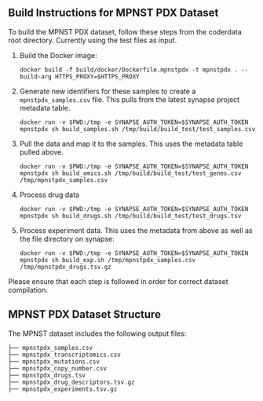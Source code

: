 ## Build Instructions for MPNST PDX Dataset

To build the MPNST PDX dataset, follow these steps from the coderdata root
directory. Currently using the test files as input. 

1. Build the Docker image:
   ```
   docker build -f build/docker/Dockerfile.mpnstpdx -t mpnstpdx . --build-arg HTTPS_PROXY=$HTTPS_PROXY
   ```

2. Generate new identifiers for these samples to create a
   `mpnstpdx_samples.csv` file. This pulls from the latest synapse
   project metadata table.
   ```
   docker run -v $PWD:/tmp -e SYNAPSE_AUTH_TOKEN=$SYNAPSE_AUTH_TOKEN mpnstpdx sh build_samples.sh /tmp/build/build_test/test_samples.csv
   ```

3. Pull the data and map it to the samples. This uses the metadata
   table pulled above.
   ```
   docker run -v $PWD:/tmp -e SYNAPSE_AUTH_TOKEN=$SYNAPSE_AUTH_TOKEN mpnstpdx sh build_omics.sh /tmp/build/build_test/test_genes.csv /tmp/mpnstpdx_samples.csv 
   ```

4. Process drug data
   ```
   docker run -v $PWD:/tmp -e SYNAPSE_AUTH_TOKEN=$SYNAPSE_AUTH_TOKEN  mpnstpdx sh build_drugs.sh /tmp/build/build_test/test_drugs.tsv
   ```
   
5. Process experiment data. This uses the metadata from above as well as the file directory on synapse:
   ```
   docker run -v $PWD:/tmp -e SYNAPSE_AUTH_TOKEN=$SYNAPSE_AUTH_TOKEN mpnstpdx sh build_exp.sh /tmp/mpnstpdx_samples.csv /tmp/mpnstpdx_drugs.tsv.gz
   ```

Please ensure that each step is followed in order for correct dataset compilation.

## MPNST PDX Dataset Structure
The MPNST dataset includes the following output files:
```
├── mpnstpdx_samples.csv
├── mpnstpdx_transcriptomics.csv
├── mpnstpdx_mutations.csv
├── mpnstpdx_copy_number.csv
├── mpnstpdx_drugs.tsv
├── mpnstpdx_drug_descriptors.tsv.gz
├── mpnstpdx_experiments.tsv.gz
```

